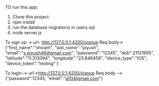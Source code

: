 TO run this app:
1. Clone this project.
2. npm install
3. run the database migrations in users.sql
3. node server.js


To sign up ->
url- http://127.0.0.1:4200/signup
Req body->{"first_name":"shivam",
"last_name":"piyush",
	"email":"s.piyush46@gmail.com",
	"password":"12345",
	"dob":21121995",
	"latitude":"11.313094",
	"longitude":"23.846458",
	"device_type":"IOS",
	"device_token":"testing"
}


To login-->
url->http://127.0.0.1:4200/signup
Req body -->
{"password":12345,
"email":"a1fz@gmail.com"}
